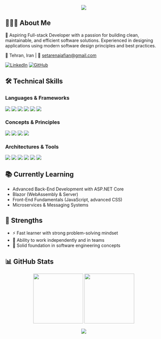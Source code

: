 <p align="center">
  <img src="https://capsule-render.vercel.app/api?type=wave&color=0:36BCF7,100:9b59b6&height=200&section=header&text=Hi%20👋,%20I'm%20Setare%20Najafian&fontSize=40&fontColor=fff&animation=twinkling"/>
</p>



## 👩🏻‍💻 About Me
💼 Aspiring Full-stack Developer with a passion for building clean, maintainable, and efficient software solutions. Experienced in designing applications using modern software design principles and best practices.
 

📍 Tehran, Iran | 📧 setarenajafian@gmail.com 

[![LinkedIn](https://img.shields.io/badge/LinkedIn-0A66C2?style=flat&logo=linkedin&logoColor=white)](https://www.linkedin.com/in/setare-najafian-5ab12b358/)  [![GitHub](https://img.shields.io/badge/GitHub-181717?style=flat&logo=github&logoColor=white)](https://github.com/setarenajafian)


## 🛠 Technical Skills

### Languages & Frameworks
<p>
  <img src="https://img.shields.io/badge/C%23-68217A?style=for-the-badge&logo=c-sharp&logoColor=white" />
  <img src="https://img.shields.io/badge/ASP.NET_Core-512BD4?style=for-the-badge&logo=dotnet&logoColor=white" />
  <img src="https://img.shields.io/badge/Entity_Framework-6a11cb?style=for-the-badge&logo=entityframework&logoColor=white" />
  <img src="https://img.shields.io/badge/HTML5-E34F26?style=for-the-badge&logo=html5&logoColor=white" />
  <img src="https://img.shields.io/badge/CSS3-1572B6?style=for-the-badge&logo=css3&logoColor=white" />
  <img src="https://img.shields.io/badge/SQL-003B57?style=for-the-badge&logo=sqlserver&logoColor=white" />
</p>

### Concepts & Principles
<p>
  <img src="https://img.shields.io/badge/OOP-6a11cb?style=for-the-badge&logo=objectscript&logoColor=white" />
  <img src="https://img.shields.io/badge/Dependency_Injection-2ecc71?style=for-the-badge" />
  <img src="https://img.shields.io/badge/SOLID-0d6efd?style=for-the-badge" />
  <img src="https://img.shields.io/badge/Design_Patterns-f39c12?style=for-the-badge" />
</p>

### Architectures & Tools
<p>
  <img src="https://img.shields.io/badge/MVC-2980b9?style=for-the-badge" />
  <img src="https://img.shields.io/badge/Razor_Pages-512BD4?style=for-the-badge" />
  <img src="https://img.shields.io/badge/Web_API-8e44ad?style=for-the-badge" />
  <img src="https://img.shields.io/badge/Clean_Architecture-16a085?style=for-the-badge" />
  <img src="https://img.shields.io/badge/RabbitMQ-FF6600?style=for-the-badge&logo=rabbitmq&logoColor=white" />
  <img src="https://img.shields.io/badge/CQRS-9b59b6?style=for-the-badge" />
</p>



## 📚 Currently Learning
- Advanced Back-End Development with ASP.NET Core  
- Blazor (WebAssembly & Server)  
- Front-End Fundamentals (JavaScript, advanced CSS)  
- Microservices & Messaging Systems  



## 🌟 Strengths
- ⚡ Fast learner with strong problem-solving mindset  
- 👥 Ability to work independently and in teams  
- 📃 Solid foundation in software engineering concepts  



## 📊 GitHub Stats
<p align="center">
  <img src="https://github-readme-stats.vercel.app/api?username=setarenajafian&show_icons=true&theme=radical" height="160"/>
  <img src="https://github-readme-streak-stats.herokuapp.com/?user=setarenajafian&theme=radical" height="160"/>
</p>



<p align="center">
  <img src="https://capsule-render.vercel.app/api?type=waving&color=0:36BCF7,100:9b59b6&height=120&section=footer&animation=twinkling"/>
</p>
